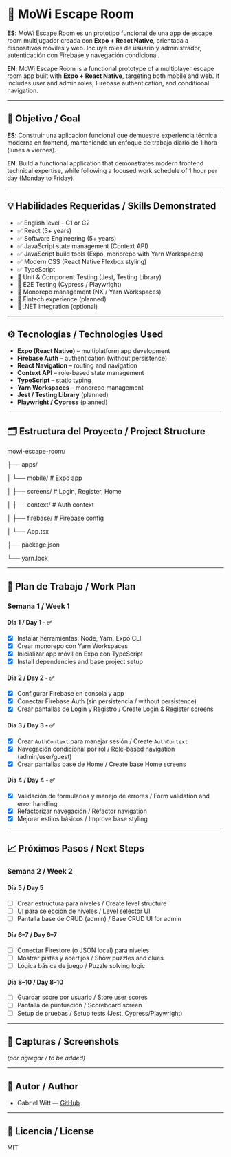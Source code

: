# 🧩 MoWi Escape Room

**ES**: MoWi Escape Room es un prototipo funcional de una app de escape room multijugador creada con **Expo + React Native**, orientada a dispositivos móviles y web. Incluye roles de usuario y administrador, autenticación con Firebase y navegación condicional.

**EN**: MoWi Escape Room is a functional prototype of a multiplayer escape room app built with **Expo + React Native**, targeting both mobile and web. It includes user and admin roles, Firebase authentication, and conditional navigation.

---

## 🎯 Objetivo / Goal

**ES**: Construir una aplicación funcional que demuestre experiencia técnica moderna en frontend, manteniendo un enfoque de trabajo diario de 1 hora (lunes a viernes).

**EN**: Build a functional application that demonstrates modern frontend technical expertise, while following a focused work schedule of 1 hour per day (Monday to Friday).

---

## 💡 Habilidades Requeridas / Skills Demonstrated

- ✅ English level - C1 or C2  
- ✅ React (3+ years)  
- ✅ Software Engineering (5+ years)  
- ✅ JavaScript state management (Context API)  
- ✅ JavaScript build tools (Expo, monorepo with Yarn Workspaces)  
- ✅ Modern CSS (React Native Flexbox styling)  
- ✅ TypeScript  
- 🔲 Unit & Component Testing (Jest, Testing Library)  
- 🔲 E2E Testing (Cypress / Playwright)  
- 🔲 Monorepo management (NX / Yarn Workspaces)  
- 🔲 Fintech experience (planned)  
- 🔲 .NET integration (optional)

---

## ⚙️ Tecnologías / Technologies Used

- **Expo (React Native)** – multiplatform app development
- **Firebase Auth** – authentication (without persistence)
- **React Navigation** – routing and navigation
- **Context API** – role-based state management
- **TypeScript** – static typing
- **Yarn Workspaces** – monorepo management
- **Jest / Testing Library** (planned)
- **Playwright / Cypress** (planned)

---

## 🗂️ Estructura del Proyecto / Project Structure
mowi-escape-room/

├── apps/

│ └── mobile/ # Expo app

│ ├── screens/ # Login, Register, Home

│ ├── context/ # Auth context

│ ├── firebase/ # Firebase config

│ └── App.tsx

├── package.json

└── yarn.lock

---

## 📅 Plan de Trabajo / Work Plan

### Semana 1 / Week 1

#### Día 1 / Day 1 - ✅

- [x] Instalar herramientas: Node, Yarn, Expo CLI
- [x] Crear monorepo con Yarn Workspaces
- [x] Inicializar app móvil en Expo con TypeScript  
- [x] Install dependencies and base project setup

#### Día 2 / Day 2 - ✅

- [x] Configurar Firebase en consola y app
- [x] Conectar Firebase Auth (sin persistencia / without persistence)
- [x] Crear pantallas de Login y Registro / Create Login & Register screens

#### Día 3 / Day 3 - ✅

- [x] Crear `AuthContext` para manejar sesión / Create `AuthContext`
- [x] Navegación condicional por rol / Role-based navigation (admin/user/guest)
- [x] Crear pantallas base de Home / Create base Home screens

#### Día 4 / Day 4 - ✅

- [x] Validación de formularios y manejo de errores / Form validation and error handling
- [x] Refactorizar navegación / Refactor navigation
- [x] Mejorar estilos básicos / Improve base styling

---

## 📈 Próximos Pasos / Next Steps

### Semana 2 / Week 2

#### Día 5 / Day 5

- [ ] Crear estructura para niveles / Create level structure
- [ ] UI para selección de niveles / Level selector UI
- [ ] Pantalla base de CRUD (admin) / Base CRUD UI for admin

#### Día 6–7 / Day 6–7

- [ ] Conectar Firestore (o JSON local) para niveles  
- [ ] Mostrar pistas y acertijos / Show puzzles and clues
- [ ] Lógica básica de juego / Puzzle solving logic

#### Día 8–10 / Day 8–10

- [ ] Guardar score por usuario / Store user scores
- [ ] Pantalla de puntuación / Scoreboard screen
- [ ] Setup de pruebas / Setup tests (Jest, Cypress/Playwright)

---

## 📸 Capturas / Screenshots

_(por agregar / to be added)_

---

## 👤 Autor / Author

- Gabriel Witt — [GitHub](https://github.com/gabowitt)

---

## 📄 Licencia / License

MIT
